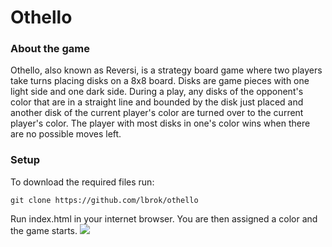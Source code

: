 # Othello

### About the game
Othello, also known as Reversi, is a strategy board game where two players take turns placing disks on a 8x8 board. Disks are game pieces with one light side and one dark side. During a play, any disks of the opponent's color that are in a straight line and bounded by the disk just placed and another disk of the current player's color are turned over to the current player's color. The player with most disks in one's color wins when there are no possible moves left.

### Setup
To download the required files run:
```
git clone https://github.com/lbrok/othello
```
Run index.html in your internet browser. You are then assigned a color and the game starts.
![](https://github.com/lbrok/othello/Othello-gif.gif)
